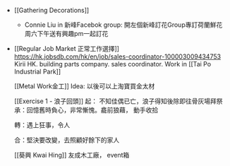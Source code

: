 - [[Gathering Decorations]]
	- Connie Liu in 新峰Facebok group: 開左個新峰訂花Group專訂荷蘭鮮花周六下午送有興趣pm一起訂花
- [[Regular Job Market 正常工作選擇]] https://hk.jobsdb.com/hk/en/job/sales-coordinator-100003009434753 
  Kirii HK. building parts company. sales coordinator. Work in [[Tai Po Industrial Park]]
  
  [[Metal Work金工]] Idea: 以後可以上淘寶買金太材
  
  [[Exercise 1 - 浪子回頭]] 
  起： 不知佳偶已亡，浪子得知後除即往骨灰場拜祭
  承：回憶舊時負心，非常慚愧。龕前狼藉， 動手收拾
  
  轉：遇上狂事，令人
  
  合：堅決要改變，去照顧好餘下的家人
  
  [[葵興 Kwai Hing]] 友成木工廠， event箱